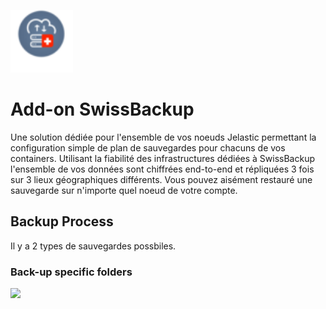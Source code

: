 <p align="left">
<img src="swissBackup.png" width="100">
</p>

# Add-on SwissBackup 

Une solution dédiée pour l'ensemble de vos noeuds Jelastic permettant la configuration simple de plan de sauvegardes pour
chacuns de vos containers. Utilisant la fiabilité des infrastructures dédiées à SwissBackup l'ensemble de vos données sont
chiffrées end-to-end et répliquées 3 fois sur 3 lieux géographiques différents. Vous pouvez aisément restauré une sauvegarde
sur n'importe quel noeud de votre compte.

## Backup Process

Il y a 2 types de sauvegardes possbiles.

### Back-up specific folders
<img src="Capture d’écran 2020-04-13 à 09.43.54.png" width="300">




